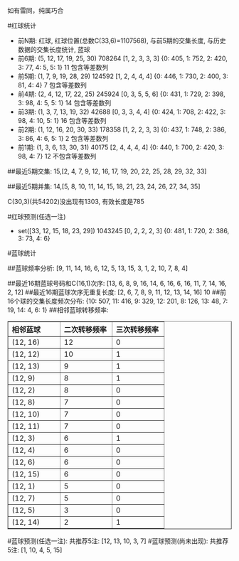 <!-- 
.. title: 双色球2014074期(2014-07-01)数据分析报告
.. slug: slott-2014074-2014-07-01-report
.. date: 2014-07-02 08:00:00 UTC+08:00
.. tags: Lottery
.. link: 
.. description: 
.. type: text
-->

如有雷同，纯属巧合

<!-- TEASER_END-->

#红球统计

- 前N期: 红球, 红球位置(总数C(33,6)=1107568), 与前5期的交集长度, 与历史数据的交集长度统计, 蓝球
- 前6期: (5, 12, 17, 19, 25, 30) 708264 [1, 2, 3, 3, 3] {0: 405, 1: 752, 2: 420, 3: 77, 4: 5, 5: 1} 11 包含等差数列
- 前5期: (1, 7, 9, 19, 28, 29) 124592 [1, 2, 4, 4, 4] {0: 446, 1: 730, 2: 400, 3: 81, 4: 4} 7 包含等差数列
- 前4期: (2, 4, 12, 17, 22, 25) 245924 [0, 3, 5, 5, 6] {0: 431, 1: 729, 2: 398, 3: 98, 4: 5, 5: 1} 14 包含等差数列
- 前3期: (1, 3, 7, 13, 19, 32) 42688 [0, 3, 3, 4, 4] {0: 424, 1: 708, 2: 422, 3: 98, 4: 10, 5: 1} 16 包含等差数列
- 前2期: (1, 12, 16, 20, 30, 33) 178358 [1, 2, 2, 3, 3] {0: 437, 1: 748, 2: 386, 3: 86, 4: 6, 5: 1} 2 包含等差数列
- 前1期: (1, 3, 6, 13, 30, 31) 40175 [2, 4, 4, 4, 4] {0: 440, 1: 700, 2: 420, 3: 98, 4: 7} 12 不包含等差数列

##最近5期交集:
15,[2, 4, 7, 9, 12, 16, 17, 19, 20, 22, 25, 28, 29, 32, 33]

##最近5期并集:
14,[5, 8, 10, 11, 14, 15, 18, 21, 23, 24, 26, 27, 34, 35]

C(30,3)(共54202)没出现有1303, 
有效长度是785

#红球预测(任选一注)

- set([33, 12, 15, 18, 23, 29]) 1043245 [0, 2, 2, 2, 3] {0: 481, 1: 720, 2: 386, 3: 73, 4: 6}

#蓝球统计

##蓝球频率分析:
[9, 11, 14, 16, 6, 12, 5, 13, 15, 3, 1, 2, 10, 7, 8, 4]

##最近16期蓝球号码和C(16,1)次序:
[13, 6, 8, 9, 16, 14, 6, 16, 6, 16, 11, 7, 14, 16, 2, 12]
##最近16期蓝球次序无重复长度:
[2, 6, 7, 8, 9, 11, 12, 13, 14, 16] 10
##前16个球的交集长度频次分布:
{10: 507, 11: 416, 9: 329, 12: 201, 8: 126, 13: 48, 7: 19, 14: 4, 6: 1}
##相邻蓝球转移频率:
<table border="1" class="table table-striped dataframe">
  <thead>
    <tr style="text-align: left;">
      <th style="min-width: 100px;">相邻蓝球</th>
      <th style="min-width: 100px;">二次转移频率</th>
      <th style="min-width: 100px;">三次转移频率</th>
    </tr>
  </thead>
  <tbody>
    <tr>
      <td> (12, 16)</td>
      <td> 12</td>
      <td> 0</td>
    </tr>
    <tr>
      <td> (12, 12)</td>
      <td> 10</td>
      <td> 1</td>
    </tr>
    <tr>
      <td> (12, 13)</td>
      <td>  9</td>
      <td> 1</td>
    </tr>
    <tr>
      <td>  (12, 9)</td>
      <td>  8</td>
      <td> 1</td>
    </tr>
    <tr>
      <td>  (12, 2)</td>
      <td>  8</td>
      <td> 0</td>
    </tr>
    <tr>
      <td>  (12, 8)</td>
      <td>  7</td>
      <td> 0</td>
    </tr>
    <tr>
      <td> (12, 10)</td>
      <td>  7</td>
      <td> 0</td>
    </tr>
    <tr>
      <td> (12, 11)</td>
      <td>  7</td>
      <td> 0</td>
    </tr>
    <tr>
      <td>  (12, 3)</td>
      <td>  6</td>
      <td> 1</td>
    </tr>
    <tr>
      <td>  (12, 4)</td>
      <td>  6</td>
      <td> 0</td>
    </tr>
    <tr>
      <td>  (12, 6)</td>
      <td>  6</td>
      <td> 0</td>
    </tr>
    <tr>
      <td> (12, 15)</td>
      <td>  6</td>
      <td> 0</td>
    </tr>
    <tr>
      <td>  (12, 1)</td>
      <td>  5</td>
      <td> 0</td>
    </tr>
    <tr>
      <td>  (12, 7)</td>
      <td>  5</td>
      <td> 0</td>
    </tr>
    <tr>
      <td>  (12, 5)</td>
      <td>  3</td>
      <td> 0</td>
    </tr>
    <tr>
      <td> (12, 14)</td>
      <td>  2</td>
      <td> 1</td>
    </tr>
  </tbody>
</table>
#蓝球预测(任选一注):
共推荐5注: [12, 13, 10, 3, 7]
#蓝球预测(尚未出现):
共推荐5注: [1, 10, 4, 5, 15]

